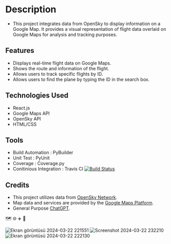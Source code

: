 # Description
- This project integrates data from OpenSky to display information on a Google Map. It provides a visual representation of flight data overlaid on Google Maps for analysis and tracking purposes.

## Features
- Displays real-time flight data on Google Maps.
- Shows the route and information of the flight.
- Allows users to track specific flights by ID.
- Allows users to find the plane by typing the ID in the search box.

## Technologies Used
- React.js
- Google Maps API
- OpenSky API
- HTML/CSS

## Tools
- Build Automation : PyBuilder
- Unit Test : PyUnit
- Coverage : Coverage.py
- Conitinious Integration : Travis CI [![Build Status](https://app.travis-ci.com/elpif13/TechTitans.svg?token=apumSsCenTiWNgfBkpiU&branch=main)](https://app.travis-ci.com/elpif13/TechTitans)

## Credits
- This project utilizes data from [OpenSky Network](https://opensky-network.org/).
- Map data and services are provided by the [Google Maps Platform](https://developers.google.com/maps?hl=tr).
- General Purpose [ChatGPT](https://chat.openai.com/).


:world_map: :globe_with_meridians: :airplane: :flight_arrival: 

![Ekran görüntüsü 2024-03-22 221551](https://github.com/elpif13/TechTitans/assets/113675207/36fa0b2e-c71d-4fb3-b795-96243a4f72ab)
![Screenshot 2024-03-22 232210](https://github.com/elpif13/TechTitans/assets/81524733/1dcda0f3-4384-4724-b5be-d3728876950f)
![Ekran görüntüsü 2024-03-22 222130](https://github.com/elpif13/TechTitans/assets/113675207/74094c28-3f2e-4933-973e-67f80faf83e0)










